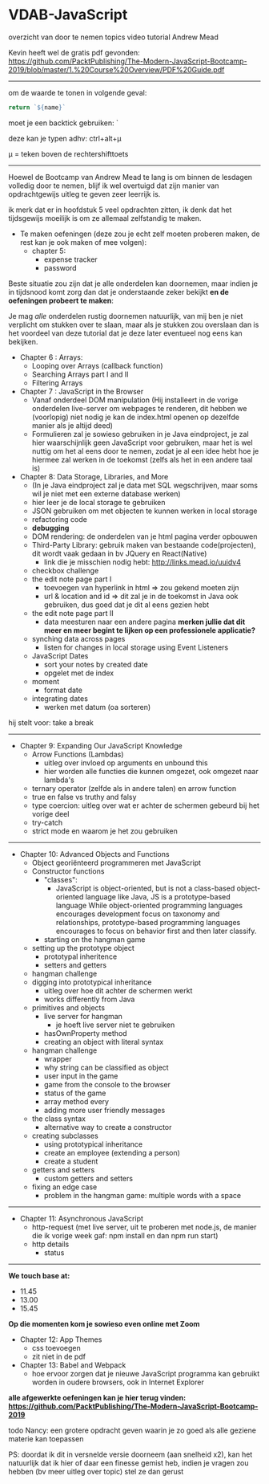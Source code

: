 # VDAB-JavaScript
overzicht van door te nemen topics video tutorial Andrew Mead


Kevin heeft wel de gratis pdf gevonden:
https://github.com/PacktPublishing/The-Modern-JavaScript-Bootcamp-2019/blob/master/1.%20Course%20Overview/PDF%20Guide.pdf 

---
om de waarde te tonen in volgende geval:
```javascript    
return `${name}`
```
moet je een backtick gebruiken: `

deze kan je typen adhv: ctrl+alt+µ

µ = teken boven de rechtershifttoets

---

Hoewel de Bootcamp van Andrew Mead te lang is om binnen de lesdagen volledig door te nemen, 
blijf ik wel overtuigd dat zijn manier van opdrachtgewijs  uitleg te geven zeer leerrijk is.

ik merk dat er in hoofdstuk 5 veel opdrachten zitten, 
ik denk dat het tijdsgewijs moeilijk is om ze allemaal zelfstandig te maken.

-	Te maken oefeningen (deze zou je echt zelf moeten proberen maken, de rest kan je ook maken of mee volgen):
    -	chapter 5: 
        -	expense tracker 
        -	password

Beste situatie zou zijn dat je alle onderdelen kan doornemen, 
maar indien je in tijdsnood komt zorg dan dat je onderstaande zeker bekijkt **en de oefeningen probeert te maken**:

Je mag *alle* onderdelen rustig doornemen natuurlijk, van mij ben je niet verplicht om stukken over te slaan, 
maar als je stukken zou overslaan dan is het voordeel van deze tutorial dat je deze later eventueel nog eens kan bekijken.

-	Chapter 6 : Arrays: 
    -	Looping over Arrays (callback function)
    -	Searching Arrays part I and II
    -	Filtering Arrays
-	Chapter 7 : JavaScript in the Browser
    -	Vanaf onderdeel DOM manipulation (Hij installeert in de vorige onderdelen live-server om webpages te renderen, 
    dit hebben we (voorlopig) niet nodig je kan de index.html openen op dezelfde manier als je altijd deed)
    - Formulieren zal je sowieso gebruiken in je Java eindproject, 
    je zal hier waarschijnlijk geen JavaScript voor gebruiken, maar het is wel nuttig om het al eens door te nemen, 
    zodat je al een idee hebt hoe je hiermee zal werken in de toekomst (zelfs als het in een andere taal is)
-   Chapter 8: Data Storage, Libraries, and More
    - (In je Java eindproject zal je data met SQL wegschrijven, maar soms wil je niet met een externe database werken)
    - hier leer je de local storage te gebruiken
    - JSON gebruiken om met objecten te kunnen werken in local storage 
    - refactoring code
    - **debugging**
    - DOM rendering: de onderdelen van je html pagina verder opbouwen 
    - Third-Party Library: gebruik maken van bestaande code(projecten), dit wordt vaak gedaan in bv JQuery en React(Native)
        - link die je misschien nodig hebt: http://links.mead.io/uuidv4
    - checkbox challenge
    - the edit note page part I 
        - toevoegen van hyperlink in html => zou gekend moeten zijn
        - url & location and id => dit zal je in de toekomst in Java ook gebruiken, dus goed dat je dit al eens gezien hebt
    - the edit note page part II    
        - data meesturen naar een andere pagina
    **merken jullie dat dit meer en meer begint te lijken op een professionele applicatie?**    
    - synching data across pages
        - listen for changes in local storage using Event Listeners
    - JavaScript Dates
        - sort your notes by created date
        - opgelet met de index
    - moment
        - format date
    - integrating dates
        - werken met datum (oa sorteren)    

hij stelt voor: take a break

---

-   Chapter 9: Expanding Our JavaScript Knowledge
     - Arrow Functions (Lambdas) 
        - uitleg over invloed op arguments en unbound this
        - hier worden alle functies die kunnen omgezet, ook omgezet naar lambda's
     - ternary operator (zelfde als in andere talen)   en arrow function
     - true en false vs truthy and falsy   
     - type coercion: uitleg over wat er achter de schermen gebeurd bij het vorige deel
     - try-catch
     - strict mode en waarom je het zou gebruiken  

---

-   Chapter 10: Advanced Objects and Functions
    - Object georiënteerd programmeren met JavaScript
    - Constructor functions
        - "classes": 
            - JavaScript is object-oriented, but is not a class-based object-oriented language like Java, 
            JS is a prototype-based language
            While object-oriented programming languages encourages development focus on taxonomy and relationships, 
            prototype-based programming languages encourages to focus on behavior first and then later classify.
        - starting on the hangman game   
    -  setting up the prototype object
        - prototypal inheritence
        - setters and getters
    - hangman challenge
    - digging into prototypical inheritance
        - uitleg over hoe dit achter de schermen werkt
        - works differently from Java
    - primitives and objects
        - live server for hangman
            - je hoeft live server niet te gebruiken
        - hasOwnProperty method
        - creating an object with literal syntax    
    - hangman challenge
        - wrapper
        - why string can be classified as object
        - user input in the game
        - game from the console to the browser
        - status of the game
        - array method every
        - adding more user friendly messages
    - the class syntax
        - alternative way to create a constructor
    - creating subclasses
        - using prototypical inheritance
        - create an employee (extending a person)
        - create a student
    - getters and setters
        - custom getters and setters
    - fixing an edge case
        - problem in the hangman game: multiple words with a space

---


-   Chapter 11: Asynchronous JavaScript
    - http-request (met live server, uit te proberen met node.js, de manier die ik vorige week gaf: 
     npm install en dan npm run start)
    - http details
        - status

---

**We touch base at:**
- 11.45
- 13.00
- 15.45

**Op die momenten kom je sowieso even online met Zoom**



-   Chapter 12: App Themes
    - css toevoegen
    - zit niet in de pdf 
-   Chapter 13: Babel and Webpack
    - hoe ervoor zorgen dat je nieuwe JavaScript programma kan gebruikt worden in oudere browsers, ook in Internet Explorer



**alle afgewerkte oefeningen kan je hier terug vinden:**
**https://github.com/PacktPublishing/The-Modern-JavaScript-Bootcamp-2019**

todo Nancy: een grotere opdracht geven waarin je zo goed als alle geziene materie kan toepassen

PS: doordat ik dit in versnelde versie doorneem (aan snelheid x2), 
kan het natuurlijk dat ik hier of daar een finesse gemist heb, 
indien je vragen zou hebben (bv meer uitleg over topic) stel ze dan gerust
